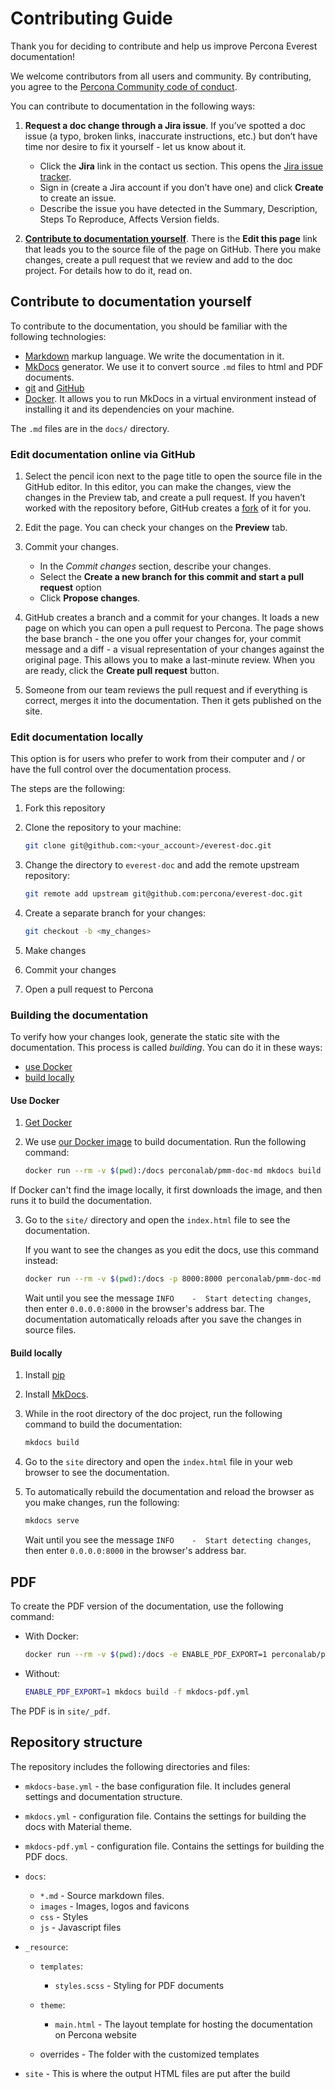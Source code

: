 # Contributing Guide

Thank you for deciding to contribute and help us improve Percona Everest documentation!

We welcome contributors from all users and community. By contributing, you agree to the [Percona Community code of conduct](https://percona.community/contribute/coc/).

You can contribute to documentation in the following ways:

1. **Request a doc change through a Jira issue**. If you’ve spotted a doc issue (a typo, broken links, inaccurate instructions, etc.) but don’t have time nor desire to fix it yourself - let us know about it.

	- Click the **Jira** link in the contact us section. This opens the [Jira issue tracker](https://jira.percona.com/projects/Everest).
	- Sign in (create a Jira account if you don’t have one) and click **Create** to create an issue.
	- Describe the issue you have detected in the Summary, Description, Steps To Reproduce, Affects Version fields.

2. **[Contribute to documentation yourself](#contribute-to-documentation-yourself)**. There is the **Edit this page** link that leads you to the source file of the page on GitHub. There you make changes, create a pull request that we review and add to the doc project. For details how to do it, read on.

## Contribute to documentation yourself

To contribute to the documentation, you should be familiar with the following technologies:

- [Markdown] markup language. We write the documentation in it.
- [MkDocs] generator. We use it to convert source ``.md`` files to html and PDF documents.
- [git](https://git-scm.com/) and [GitHub](https://guides.github.com/activities/hello-world/)
- [Docker]. It allows you to run MkDocs in a virtual environment instead of installing it and its dependencies on your machine.

The `.md` files are in the `docs/` directory. 

### Edit documentation online via GitHub

1. Select the pencil icon next to the page title to open the source file in the GitHub editor. In this editor, you can make the changes, view the changes in the Preview tab, and create a pull request. If you haven’t worked with the repository before, GitHub creates a [fork](https://docs.github.com/en/github/getting-started-with-github/fork-a-repo) of it for you.

2. Edit the page. You can check your changes on the **Preview** tab.

3. Commit your changes.

	 - In the *Commit changes* section, describe your changes.
	 - Select the **Create a new branch for this commit and start a pull request** option
	 - Click **Propose changes**.

4. GitHub creates a branch and a commit for your changes. It loads a new page on which you can open a pull request to Percona. The page shows the base branch - the one you offer your changes for, your commit message and a diff - a visual representation of your changes against the original page.  This allows you to make a last-minute review. When you are ready, click the **Create pull request** button.
5. Someone from our team reviews the pull request and if everything is correct, merges it into the documentation. Then it gets published on the site.

### Edit documentation locally

This option is for users who prefer to work from their computer and / or have the full control over the documentation process.

The steps are the following:

1. Fork this repository
2. Clone the repository to your machine:

      ```sh
      git clone git@github.com:<your_account>/everest-doc.git
      ```
3. Change the directory to ``everest-doc`` and add the remote upstream repository:

      ```sh
      git remote add upstream git@github.com:percona/everest-doc.git
      ```

4. Create a separate branch for your changes:

      ```sh
      git checkout -b <my_changes>
      ```

5. Make changes
6. Commit your changes
7. Open a pull request to Percona

### Building the documentation

To verify how your changes look, generate the static site with the documentation. This process is called *building*. You can do it in these ways:

- [use Docker](#use-docker)
- [build locally](#build-locally)

#### Use Docker

1. [Get Docker](https://docs.docker.com/get-docker/)
2. We use [our Docker image](https://hub.docker.com/repository/docker/perconalab/pmm-doc-md) to build documentation. Run the following command:

   ```sh
   docker run --rm -v $(pwd):/docs perconalab/pmm-doc-md mkdocs build
   ```
If Docker can't find the image locally, it first downloads the image, and then runs it to build the documentation.

3. Go to the ``site/`` directory and open the ``index.html`` file to see the documentation.

   If you want to see the changes as you edit the docs, use this command instead:

   ```sh
   docker run --rm -v $(pwd):/docs -p 8000:8000 perconalab/pmm-doc-md mkdocs serve --dev-addr=0.0.0.0:8000
   ```

   Wait until you see the message `INFO    -  Start detecting changes`, then enter `0.0.0.0:8000` in the browser's address bar. The documentation automatically reloads after you save the changes in source files.


#### Build locally

1. Install [pip](https://pip.pypa.io/en/stable/installing/)
2. Install [MkDocs].
3. While in the root directory of the doc project, run the following command to build the documentation:

   ```sh
   mkdocs build
   ```
4. Go to the ``site`` directory and open the ``index.html`` file in your web browser to see the documentation.
5. To automatically rebuild the documentation and reload the browser as you make changes, run the following:
   
   ```sh
   mkdocs serve
   ```
   Wait until you see the message `INFO    -  Start detecting changes`, then enter `0.0.0.0:8000` in the browser's address bar. 

## PDF

To create the PDF version of the documentation, use the following command:

* With Docker:

    ```sh
    docker run --rm -v $(pwd):/docs -e ENABLE_PDF_EXPORT=1 perconalab/pmm-doc-md mkdocs build -f mkdocs-pdf.yml
    ```

* Without:

    ```sh
    ENABLE_PDF_EXPORT=1 mkdocs build -f mkdocs-pdf.yml
    ```

The PDF is in `site/_pdf`.

## Repository structure

The repository includes the following directories and files:

- `mkdocs-base.yml` - the base configuration file. It includes general settings and documentation structure.
- `mkdocs.yml` - configuration file. Contains the settings for building the docs with Material theme.
- `mkdocs-pdf.yml` - configuration file. Contains the settings for building the PDF docs.
- `docs`:

  - `*.md` - Source markdown files.
  - `images` - Images, logos and favicons
  - `css` - Styles
  - `js` - Javascript files
- `_resource`:

   - `templates`:

     - ``styles.scss`` - Styling for PDF documents
   - `theme`:

      - `main.html` - The layout template for hosting the documentation on Percona website
   - overrides - The folder with the customized templates
- `site` - This is where the output HTML files are put after the build
    
[MkDocs]: https://www.mkdocs.org/
[Markdown]: https://daringfireball.net/projects/markdown/
[Git]: https://git-scm.com
[Python]: https://www.python.org/downloads/
[Docker]: https://docs.docker.com/get-docker/
